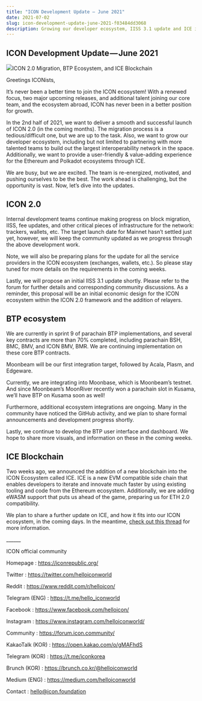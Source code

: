 ```yaml
---
title: "ICON Development Update — June 2021"
date: 2021-07-02
slug: icon-development-update-june-2021-f03484dd3068
description: Growing our developer ecosystem, IISS 3.1 update and ICE is a new EVM compatible side chain
---
```


## ICON Development Update — June 2021

![](https://cdn-images-1.medium.com/max/800/1*jhW0O6A_sRX7QiNnw0zRxw.png)ICON 2.0 Migration, BTP Ecosystem, and ICE Blockchain

Greetings ICONists,

It’s never been a better time to join the ICON ecosystem! With a renewed focus, two major upcoming releases, and additional talent joining our core team, and the ecosystem abroad, ICON has never been in a better position for growth.

In the 2nd half of 2021, we want to deliver a smooth and successful launch of ICON 2.0 (in the coming months). The migration process is a tedious/difficult one, but we are up to the task. Also, we want to grow our developer ecosystem, including but not limited to partnering with more talented teams to build out the largest interoperability network in the space. Additionally, we want to provide a user-friendly & value-adding experience for the Ethereum and Polkadot ecosystems through ICE.

We are busy, but we are excited. The team is re-energized, motivated, and pushing ourselves to be the best. The work ahead is challenging, but the opportunity is vast. Now, let’s dive into the updates.

## ICON 2.0

Internal development teams continue making progress on block migration, IISS, fee updates, and other critical pieces of infrastructure for the network: trackers, wallets, etc. The target launch date for Mainnet hasn’t settled just yet, however, we will keep the community updated as we progress through the above development work.

Note, we will also be preparing plans for the update for all the service providers in the ICON ecosystem (exchanges, wallets, etc.). So please stay tuned for more details on the requirements in the coming weeks.

Lastly, we will propose an initial IISS 3.1 update shortly. Please refer to the forum for further details and corresponding community discussions. As a reminder, this proposal will be an initial economic design for the ICON ecosystem within the ICON 2.0 framework and the addition of relayers.

## BTP ecosystem

We are currently in sprint 9 of parachain BTP implementations, and several key contracts are more than 70% completed, including parachain BSH, BMC, BMV, and ICON BMV, BMR. We are continuing implementation on these core BTP contracts.

Moonbeam will be our first integration target, followed by Acala, Plasm, and Edgeware.

Currently, we are integrating into Moonbase, which is Moonbeam’s testnet. And since Moonbeam’s MoonRiver recently won a parachain slot in Kusama, we’ll have BTP on Kusama soon as well!

Furthermore, additional ecosystem integrations are ongoing. Many in the community have noticed the GitHub activity, and we plan to share formal announcements and development progress shortly.

Lastly, we continue to develop the BTP user interface and dashboard. We hope to share more visuals, and information on these in the coming weeks.

## ICE Blockchain

Two weeks ago, we announced the addition of a new blockchain into the ICON Ecosystem called ICE. ICE is a new EVM compatible side chain that enables developers to iterate and innovate much faster by using existing tooling and code from the Ethereum ecosystem. Additionally, we are adding eWASM support that puts us ahead of the game, preparing us for ETH 2.0 compatibility.

We plan to share a further update on ICE, and how it fits into our ICON ecosystem, in the coming days. In the meantime, [check out this thread](https://twitter.com/helloiconworld/status/1404610907800358913) for more information.

\_\_\_\_\_\_

ICON official community

Homepage : <https://iconrepublic.org/>

Twitter : <https://twitter.com/helloiconworld>

Reddit : <https://www.reddit.com/r/helloicon/>

Telegram (ENG) : <https://t.me/hello_iconworld>

Facebook : <https://www.facebook.com/helloicon/>

Instagram : <https://www.instagram.com/helloiconworld/>

Community : <https://forum.icon.community/>

KakaoTalk (KOR) : <https://open.kakao.com/o/gMAFhdS>

Telegram (KOR) : <https://t.me/iconkorea>

Brunch (KOR) : <https://brunch.co.kr/@helloiconworld>

Medium (ENG) : <https://medium.com/helloiconworld>

Contact : hello@icon.foundation

